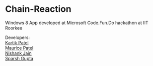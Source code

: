 Chain-Reaction
==============

Windows 8 App developed at Microsoft Code.Fun.Do hackathon at IIT Roorkee

Developers:<br>
<a href="https://github.com/kartikp1995">Kartik Patel</a><br>
<a href="https://github.com/maurice37">Maurice Patel</a><br>
<a href="https://github.com/nishankj96">Nishank Jain</a><br>
<a href="https://www.facebook.com/sparsh.gupta.18">Sparsh Gupta</a>
